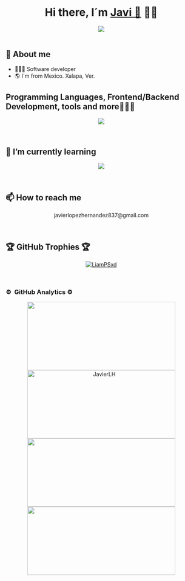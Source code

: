 
<div align="center">
  <h1><strong>Hi there, I´m <a href="">Javi 🐯</a> 👋🏽</strong></h1>
  <!-- <img src="https://user-images.githubusercontent.com/112488911/232362540-6f0e771f-b72b-4ba1-bab2-97b4771f9ec7.png"> -->
  <img src="https://github.com/JavierLH/JavierLH/assets/91098390/ce8e2a0c-c808-41df-b74c-6dd278f2cb73">
</div>
<br>

##  🐯 About me 
- 👨🏽‍💻 Software developer
- 🌎 I´m from Mexico. Xalapa, Ver.

##  Programming Languages, Frontend/Backend Development, tools and more👨🏽‍💻
<p align="center">
  <a href="https://skillicons.dev">
    <img src="https://skillicons.dev/icons?i=androidstudio,angular,bootstrap,c,cpp,css,django,docker,firebase,python,tailwind,git,github,laravel,gradle,html,java,js,kotlin,linux,mongodb,mysql,nginx,nodejs,php,postman,react,spring,sqlite,stackoverflow,vscode&perline=10&theme=light" />
  </a>
</p>
<br>

## 🌱 I’m currently learning 
<p align="center">
  <a href="https://skillicons.dev">
    <img src="https://skillicons.dev/icons?i=django,react&perline=10&theme=dark" />
  </a>
</p>
<br>

## 📫 How to reach me
<p align="center">
javierlopezhernandez837@gmail.com
</p>
<br>



<!-- ## ✍️ Random Dev Quote
![](https://quotes-github-readme.vercel.app/api?type=horizontal&theme=radical) -->

## 🏆 GitHub Trophies 🏆
<p align="center">
  <a href="https://github.com/LiamPSxd">
    <img src="https://github-profile-trophy.vercel.app/?username=LiamPSxd&theme=dark&no-frame=true&no-bg=true&margin-w=4" alt="LiamPSxd" />
  </a>
</p>
<br>

### ⚙️ &nbsp;GitHub Analytics ⚙️
<p align="center">
  <a href="https://github.com/LiamPSxd">
    <img width=390 height="180em" src="https://github-readme-stats-eight-theta.vercel.app/api?username=JavierLH&show_icons=true&theme=dark&include_all_commits=true&count_private=true&hide_border=false"/>
  </a>

  <a href="https://github.com/JavierLH/github-readme-streak-stats" title="Go to Source">
    <img width=390 height="180em" src="https://github-readme-streak-stats.herokuapp.com/?user=JavierLH&theme=dark&border=61dafb&hide_border=false" alt="JavierLH" />
  </a>

  <a href="https://github.com/JavierLH/github-readme-stats" title="Go to Source">
    <img width=390 height="180em" src="https://github-readme-stats.vercel.app/api?username=JavierLH&show_icons=true&theme=dark&border_color=61dafb&hide_border=true" />
  </a>

  <a href="https://github.com/JavierLH/github-readme-stats">
    <img width=390 height="180em" src="https://github-readme-stats.vercel.app/api/top-langs/?username=JavierLH&hide=c%23&icon_color=61dafb&bg_color=20232a&langs_count=8&layout=compact&border_color=61dafb&hide_border=true&theme=dark" />
  </a>
</p>
<br>
